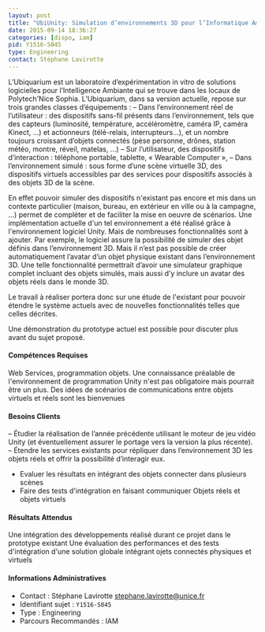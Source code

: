 ```yaml
---
layout: post
title: "UbiUnity: Simulation d’environnements 3D pour l’Informatique Ambiante"
date: 2015-09-14 18:36:27
categories: [dispo, iam]
pid: Y1516-S045
type: Engineering
contact: Stéphane Lavirotte
---
```

       
L’Ubiquarium est un laboratoire d’expérimentation in vitro de solutions logicielles pour
l’Intelligence Ambiante qui se trouve dans les locaux de Polytech'Nice Sophia.
L’Ubiquarium, dans sa version actuelle, repose sur trois grandes classes d’équipements :
– Dans l’environnement réel de l’utilisateur : des dispositifs sans-fil présents dans l’environnement, tels que des capteurs (luminosité, température, accéléromètre, caméra IP, caméra Kinect, ...) et actionneurs (télé-relais, interrupteurs...), et un nombre toujours croissant d’objets connectés (pèse personne, drônes, station météo, montre, réveil, matelas, ...)
– Sur l’utilisateur, des dispositifs d’interaction : téléphone portable, tablette, « Wearable
Computer »,
– Dans l’environnement simulé : sous forme d’une scène virtuelle 3D, des dispositifs virtuels
accessibles par des services pour dispositifs associés à des objets 3D de la scène.

En effet pouvoir simuler des dispositifs n'existant pas encore et mis dans un contexte particulier (maison, bureau, en extérieur en ville ou à la campagne, ...) permet de compléter et de faciliter la mise en oeuvre de scénarios.
Une implémentation actuelle d'un tel environnement a été réalisé grâce à l'environnement logiciel Unity. Mais de nombreuses fonctionnalités sont à ajouter. Par exemple, le logiciel assure la possibilité de simuler des objet définis dans l’environnement 3D. Mais il n’est pas possible de créer automatiquement l’avatar d’un objet physique existant dans l’environnement
3D. Une telle fonctionnalité permettrait d’avoir une simulateur graphique complet incluant des objets simulés, mais aussi d’y inclure un avatar des objets réels dans le monde 3D.

Le travail à réaliser portera donc sur une étude de l'existant pour pouvoir étendre le système actuels avec de nouvelles fonctionnalités telles que celles décrites.

Une démonstration du prototype actuel est possible pour discuter plus avant du sujet proposé.

#### Compétences Requises
Web Services, programmation objets.
Une connaissance préalable de l'environnement de programmation Unity n'est pas obligatoire mais pourrait être un plus.
Des idées de scénarios de communications entre objets virtuels et réels sont les bienvenues


#### Besoins Clients
– Étudier la réalisation de l’année précédente utilisant le moteur de jeu vidéo Unity (et
éventuellement assurer le portage vers la version la plus récente).
– Étendre les services existants pour répliquer dans l’environnement 3D les objets réels et
offrir la possibilité d’interagir eux.
- Evaluer les résultats en intégrant des objets connecter dans plusieurs scènes
- Faire des tests d'intégration en faisant communiquer Objets réels et objets virtuels

#### Résultats Attendus
Une intégration des développements réalisé durant ce projet dans le prototype existant
Une évaluation des performances et des tests d'intégration d'une solution globale intégrant ojets connectés physiques et virtuels
     

#### Informations Administratives
  * Contact : Stéphane Lavirotte <stephane.lavirotte@unice.fr>
  * Identifiant sujet : `Y1516-S045`
  * Type : Engineering
  * Parcours Recommandés : IAM
     